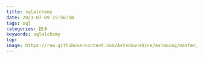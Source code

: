 ```yaml
---
title: sqlalchemy
date: 2021-07-09 15:56:58
tags: sql
categories: 技术
keywords: sqlalchemy
top: 
image: https://raw.githubusercontent.com/AshaoSunshine/ashaoimg/master/landscape/landscape_1.jpg
---
```

